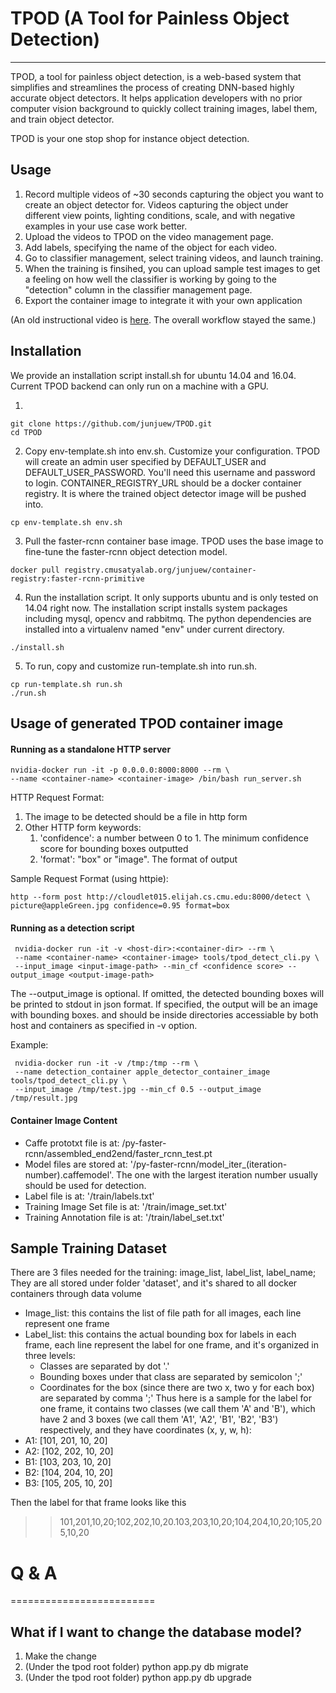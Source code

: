 # TPOD (A Tool for Painless Object Detection)
-----------------

TPOD, a tool for painless object detection, is a web-based system that simplifies and streamlines the process of creating DNN-based highly accurate object detectors. It helps application developers with no prior computer vision background to quickly collect training images, label them, and train object detector. 

TPOD is your one stop shop for instance object detection. 


## Usage

1. Record multiple videos of ~30 seconds capturing the object you want to create an object detector for. Videos capturing the object under different view points, lighting conditions, scale, and with negative examples in your use case work better.
2. Upload the videos to TPOD on the video management page.
3. Add labels, specifying the name of the object for each video.
4. Go to classifier management, select training videos, and launch training.
5. When the training is finsihed, you can upload sample test images to get a feeling on how well the classifier is working by going to the "detection" column in the classifier management page.
6. Export the container image to integrate it with your own application

(An old instructional video is [here](https://youtu.be/S-zovh8yUcQ). The overall workflow stayed the same.)

## Installation

We provide an installation script install.sh for ubuntu 14.04 and 16.04. Current TPOD backend can only run on a machine with a GPU.

1. 
```
git clone https://github.com/junjuew/TPOD.git
cd TPOD
```
2. Copy env-template.sh into env.sh. Customize your configuration. TPOD will create an admin user specified by DEFAULT_USER and DEFAULT_USER_PASSWORD. You'll need this username and password to login. CONTAINER_REGISTRY_URL should be a docker container registry. It is where the trained object detector image will be pushed into.
```
cp env-template.sh env.sh
```
3. Pull the faster-rcnn container base image. TPOD uses the base image to fine-tune the faster-rcnn object detection model.
```
docker pull registry.cmusatyalab.org/junjuew/container-registry:faster-rcnn-primitive
```
4. Run the installation script. It only supports ubuntu and is only tested on 14.04 right now. The installation script installs system packages including mysql, opencv and rabbitmq. The python dependencies are installed into a virtualenv named "env" under current directory.
```
./install.sh
```
5. To run, copy and customize run-template.sh into run.sh.
```
cp run-template.sh run.sh
./run.sh
```

## Usage of generated TPOD container image

#### Running as a standalone HTTP server

    nvidia-docker run -it -p 0.0.0.0:8000:8000 --rm \
    --name <container-name> <container-image> /bin/bash run_server.sh

HTTP Request Format: 
1. The image to be detected should be a file in http form
2. Other HTTP form keywords:
   1. 'confidence': a number between 0 to 1. The minimum confidence score for bounding boxes outputted
   2. 'format': "box" or "image". The format of output

Sample Request Format (using httpie):

    http --form post http://cloudlet015.elijah.cs.cmu.edu:8000/detect \
    picture@appleGreen.jpg confidence=0.95 format=box

#### Running as a detection script

     nvidia-docker run -it -v <host-dir>:<container-dir> --rm \
     --name <container-name> <container-image> tools/tpod_detect_cli.py \
     --input_image <input-image-path> --min_cf <confidence score> --output_image <output-image-path>

The --output_image is optional. If omitted, the detected bounding boxes will be printed to stdout in json format. If specified, the output will be an image with bounding boxes. <input-image-path> and <output-image-path> should be inside directories accessiable by both host and containers as specified in -v option. 

Example:

     nvidia-docker run -it -v /tmp:/tmp --rm \
     --name detection_container apple_detector_container_image tools/tpod_detect_cli.py \
     --input_image /tmp/test.jpg --min_cf 0.5 --output_image /tmp/result.jpg

#### Container Image Content

* Caffe prototxt file is at: /py-faster-rcnn/assembled_end2end/faster_rcnn_test.pt
* Model files are stored at: '/py-faster-rcnn/model_iter_(iteration-number).caffemodel'. The one with the largest iteration number usually should be used for detection.
* Label file is at: '/train/labels.txt'
* Training Image Set file is at: '/train/image_set.txt'
* Training Annotation file is at: '/train/label_set.txt'

## Sample Training Dataset
There are 3 files needed for the training: image_list, label_list, label_name; They are all stored under folder 'dataset', and it's shared to all docker containers through data volume
* Image_list: this contains the list of file path for all images, each line represent one frame
* Label_list: this contains the actual bounding box for labels in each frame, each line represent the label for one frame, and it's organized in three levels:
    * Classes are separated by dot '.'
    * Bounding boxes under that class are separated by semicolon ';'
    * Coordinates for the box (since there are two x, two y for each box) are separated by comma ';'
Thus here is a sample for the label for one frame, it contains two classes (we call them 'A' and 'B'), which have 2 and 3 boxes (we call them 'A1', 'A2', 'B1', 'B2', 'B3') respectively, and they have coordinates (x, y, w, h):
* A1: [101, 201, 10, 20] 
* A2: [102, 202, 10, 20]
* B1: [103, 203, 10, 20]
* B2: [104, 204, 10, 20]
* B3: [105, 205, 10, 20]

Then the label for that frame looks like this 
>> 101,201,10,20;102,202,10,20.103,203,10,20;104,204,10,20;105,205,10,20


# Q & A
=========================

## What if I want to change the database model? 
1. Make the change
2. (Under the tpod root folder) python app.py db migrate 
3. (Under the tpod root folder) python app.py db upgrade





